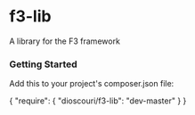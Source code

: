 f3-lib
======
A library for the F3 framework

### Getting Started

Add this to your project's composer.json file:

{
    "require": {
        "dioscouri/f3-lib": "dev-master"
    }
}


